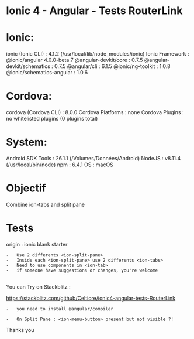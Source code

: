 #   Ionic 4 - Angular - Tests RouterLink
#
# Ionic:

   ionic (Ionic CLI)          : 4.1.2 (/usr/local/lib/node_modules/ionic)
   Ionic Framework            : @ionic/angular 4.0.0-beta.7
   @angular-devkit/core       : 0.7.5
   @angular-devkit/schematics : 0.7.5
   @angular/cli               : 6.1.5
   @ionic/ng-toolkit          : 1.0.8
   @ionic/schematics-angular  : 1.0.6

# Cordova:

   cordova (Cordova CLI) : 8.0.0
   Cordova Platforms     : none
   Cordova Plugins       : no whitelisted plugins (0 plugins total)

# System:

   Android SDK Tools : 26.1.1 (/Volumes/Données/Android)
   NodeJS            : v8.11.4 (/usr/local/bin/node)
   npm               : 6.4.1
   OS                : macOS

# Objectif 
Combine ion-tabs and split pane

# Tests
origin : ionic blank starter

    -   Use 2 differents <ion-split-pane>
    -   Inside each <ion-split-pane> use 2 differents <ion-tabs>
    -   Need to use components in <ion-tab>
    -   if someone have suggestions or changes, you're welcome
    
##


You can Try on Stackblitz : 

https://stackblitz.com/github/Celtiore/ionic4-angular-tests-RouterLink

    -   you need to install @angular/compiler

    -   On Split Pane : <ion-menu-button> present but not visible ?!

Thanks you